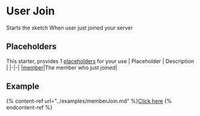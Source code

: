 # User Join
Starts the sketch When user just joined your server

## Placeholders
This starter, provides 1 [placeholders](../tutorials/placeholder.md) for your use
| Placeholder      | Description |
|-|-|
|[member](../placeholders/member.md)|The member who just joined|

## Example
{% content-ref url="../examples/memberJoin.md" %}[Click here](../examples/"memberJoin.md")
{% endcontent-ref %}
